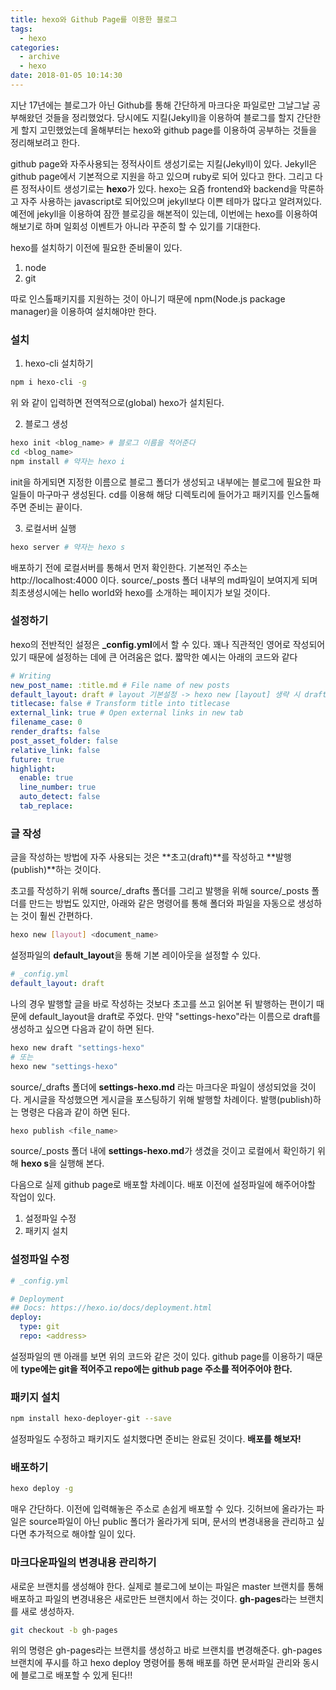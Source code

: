 ```yaml
---
title: hexo와 Github Page를 이용한 블로그
tags:
  - hexo
categories:
  - archive
  - hexo
date: 2018-01-05 10:14:30
---
```



지난 17년에는 블로그가 아닌 Github를 통해 간단하게 마크다운 파일로만 그날그날 공부해왔던 것들을 정리했었다.
당시에도 지킬(Jekyll)을 이용하여 블로그를 할지 간단한게 할지 고민했었는데 올해부터는 hexo와 github page를 이용하여 공부하는 것들을 정리해보려고 한다.

github page와 자주사용되는 정적사이트 생성기로는 지킬(Jekyll)이 있다. Jekyll은 github page에서 기본적으로 지원을 하고 있으며 ruby로 되어 있다고 한다. 그리고 다른 정적사이트 생성기로는 **hexo**가 있다. hexo는 요즘 frontend와 backend을 막론하고 자주 사용하는 javascript로 되어있으며 jekyll보다 이쁜 테마가 많다고 알려져있다. 예전에 jekyll을 이용하여 잠깐 블로깅을 해본적이 있는데, 이번에는 hexo를 이용하여 해보기로 하며 일회성 이벤트가 아니라 꾸준히 할 수 있기를 기대한다.

hexo를 설치하기 이전에 필요한 준비물이 있다.
1. node
2. git

따로 인스톨패키지를 지원하는 것이 아니기 때문에 npm(Node.js package manager)을 이용하여 설치해야만 한다.

### 설치
1. hexo-cli 설치하기
~~~bash
npm i hexo-cli -g
~~~
  위 와 같이 입력하면 전역적으로(global) hexo가 설치된다.
  
2. 블로그 생성 
~~~bash
hexo init <blog_name> # 블로그 이름을 적어준다
cd <blog_name>
npm install # 약자는 hexo i
~~~
  init을 하게되면 지정한 이름으로 블로그 폴더가 생성되고 내부에는 블로그에 필요한 파일들이 마구마구 생성된다.
  cd를 이용해 해당 디렉토리에 들어가고 패키지를 인스톨해주면 준비는 끝이다.

3. 로컬서버 실행
~~~bash
hexo server # 약자는 hexo s
~~~
  배포하기 전에 로컬서버를 통해서 먼저 확인한다. 기본적인 주소는 http://localhost:4000 이다. 
  source/_posts 폴더 내부의 md파일이 보여지게 되며 최초생성시에는 hello world와 hexo를 소개하는 페이지가 보일 것이다.


### 설정하기
hexo의 전반적인 설정은 **_config.yml**에서 할 수 있다. 꽤나 직관적인 영어로 작성되어 있기 때문에 설정하는 데에 큰 어려움은 없다. 짧막한 예시는 아래의 코드와 같다
~~~yml
# Writing
new_post_name: :title.md # File name of new posts
default_layout: draft # layout 기본설정 -> hexo new [layout] 생략 시 draft 모드가 기본값이다
titlecase: false # Transform title into titlecase
external_link: true # Open external links in new tab
filename_case: 0
render_drafts: false
post_asset_folder: false
relative_link: false
future: true
highlight:
  enable: true
  line_number: true
  auto_detect: false
  tab_replace:
~~~

### 글 작성
글을 작성하는 방법에 자주 사용되는 것은 **초고(draft)**를 작성하고 **발행(publish)**하는 것이다.

초고를 작성하기 위해 source/\_drafts 폴더를 그리고 발행을 위해 source/\_posts 폴더를 만드는 방법도 있지만, 아래와 같은 명령어를 통해 폴더와 파일을 자동으로 생성하는 것이 훨씬 간편하다.
~~~bash
hexo new [layout] <document_name>
~~~

설정파일의 **default_layout**을 통해 기본 레이아웃을 설정할 수 있다.

~~~yml
# _config.yml
default_layout: draft
~~~

나의 경우 발행할 글을 바로 작성하는 것보다 초고를 쓰고 읽어본 뒤 발행하는 편이기 때문에 default_layout을 draft로 주었다. 만약 "settings-hexo"라는 이름으로 draft를 생성하고 싶으면 다음과 같이 하면 된다.
~~~bash
hexo new draft "settings-hexo"
# 또는
hexo new "settings-hexo"
~~~

source/_drafts 폴더에 **settings-hexo.md** 라는 마크다운 파일이 생성되었을 것이다. 게시글을 작성했으면 게시글을 포스팅하기 위해 발행할 차례이다. 발행(publish)하는 명령은 다음과 같이 하면 된다.
~~~bash
hexo publish <file_name>
~~~
source/_posts 폴더 내에 **settings-hexo.md**가 생겼을 것이고 로컬에서 확인하기 위해 **hexo s**을 실행해 본다.

다음으로 실제 github page로 배포할 차례이다. 배포 이전에 설정파일에 해주어야할 작업이 있다.
1. 설정파일 수정
2. 패키지 설치

### 설정파일 수정
~~~yml
# _config.yml

# Deployment
## Docs: https://hexo.io/docs/deployment.html
deploy: 
  type: git
  repo: <address>
~~~
설정파일의 맨 아래를 보면 위의 코드와 같은 것이 있다. github page를 이용하기 때문에 **type에는 git을 적어주고 repo에는 github page 주소를 적어주어야 한다.** 

### 패키지 설치
~~~bash
npm install hexo-deployer-git --save
~~~

설정파일도 수정하고 패키지도 설치했다면 준비는 완료된 것이다. **배포를 해보자!**

### 배포하기
~~~bash
hexo deploy -g
~~~
매우 간단하다. 이전에 입력해놓은 주소로 손쉽게 배포할 수 있다. 깃허브에 올라가는 파일은 source파일이 아닌 public 폴더가 올라가게 되며, 문서의 변경내용을 관리하고 싶다면 추가적으로 해야할 일이 있다.

### 마크다운파일의 변경내용 관리하기
새로운 브랜치를 생성해야 한다. 실제로 블로그에 보이는 파일은 master 브랜치를 통해 배포하고 파일의 변경내용은 새로만든 브랜치에서 하는 것이다. **gh-pages**라는 브랜치를 새로 생성하자.
~~~bash
git checkout -b gh-pages
~~~
위의 명령은 gh-pages라는 브랜치를 생성하고 바로 브랜치를 변경해준다. gh-pages 브랜치에 푸시를 하고 hexo deploy 명령어를 통해 배포를 하면 문서파일 관리와 동시에 블로그로 배포할 수 있게 된다!!